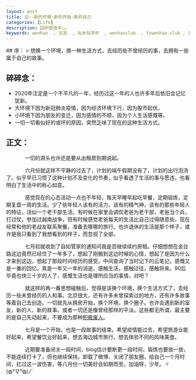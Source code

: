 ```yaml
---
layout: post
title: 记--新的环境-新的开始-新的自己
categories: [Life]
description: 回炉塑造中……
keywords: wenhao  , 文浩  , 似水似流年  , wenhaoclub  , fuwenhao.club , 文浩的博客
---
```

<link rel="stylesheet" href="https://cdn.jsdelivr.net/npm/aplayer@1.7.0/dist/APlayer.min.css">
<script src="https://cdn.jsdelivr.net/npm/aplayer@1.7.0/dist/APlayer.min.js"></script>
<script src="https://cdn.jsdelivr.net/npm/meting@1.1.0/dist/Meting.min.js"></script>
<div class="aplayer" data-id="1389090775" data-server="netease" data-type="song" data-mode="single" data-autoplay="true"></div>
## 序：
> 想换一个环境，换一种生活方式，去经历些不曾经历的事，去拥有一些属于自己的故事。

## 碎碎念：
- 2020年注定是一个不平凡的一年，经历过这一年的人也许多年后依旧会记忆犹新。
- 大环境下因为新冠肺炎疫情，因为经济环境下行，因为股市起伏。
- 小环境下因为朋友的变迁，因为感情的不顺，因为个人生活感慨等。
- 一切一切看似好的或坏的原因，突然乏味了现在的这种生活方式。


## 正文：

<script src="https://my.openwrite.cn/js/readmore.js" type="text/javascript"></script>
<script>
    const btw = new BTWPlugin();
    btw.init({
        id: 'container-1',
        blogId: '22645-1591856403112-769',
        name: '似水似流年',
        qrcode: 'https://s1.ax1x.com/2020/06/04/tBkyU1.jpg',
        keyword: '文浩',
    });
</script>

&#8195; &#8195; &nbsp; &nbsp; 一切的源头也许还是要从出租房到期说起。
	
&#8195; &#8195; &nbsp; &nbsp; 六月份就这样不平静的过去了，计划的端午假期没有了，计划的出行泡汤了。似乎早已习惯了这种计划不及变化的节奏，似乎看透了生活的事与愿违，也看明白了生活中的称心如意。
	
&#8195; &#8195; &nbsp; &nbsp; 感觉现在的心态活动一点也不年轻，每天早睡早起吃早餐，定期锻炼，定期复盘一周的生活。少了些年轻人该有的活力，该有的精气神，该有的那些年轻人的特征，活似一个老干部生活。有时候在家里会调侃老爸为老干部，老爸当个兵，打过仗，参加过越南战争，但有时候感觉老爸每天的生活比自己过得随意些，现在经常和他的老战友联系聚餐，准备去哪哪的旅行。也许退休的生活是那个样子，或许是我只看到了我想看到的样子，而忽视了全部。

&#8195; &#8195; &nbsp; &nbsp;  七月初就收到了自如管家的通知问我是否继续续约房租。仔细想想在金台路这边竟然已经住了一年多了，想起了刚搬到这边时候的心情，想起了是因为什么才来到这边，想起了那段时间经历的感受。中间查询了当时记下的云笔记，感慨又是一番的回忆。真是一年又一年的消逝，感触生活，感触过往，感触将来。90后毕竟也快三十岁的人了，感慨生活也是理所应当的事情，对吧？

&#8195; &#8195; &nbsp; &nbsp;  就这样的再一番思想碰触后，觉得是该换个环境，换个生活方式了，去经历一些未曾经历的人和事。北京很大，还有许多未曾探索过的地方，还有许多故事等着自己去创造。一切就先从换房开始，换个环境，换个圈子。也许会遇到新的室友，新的人，新的故事。或者一切还是像曾经那样的平淡。这些都无所谓，最主要的是自己先动起来，不要成为那种[积极废人](https://baike.baidu.com/item/%E7%A7%AF%E6%9E%81%E5%BA%9F%E4%BA%BA/22568299)。

&#8195; &#8195; &nbsp; &nbsp;  七月是一个开始，也是一段故事的结束。希望疫情能过去，希望旅游业能好起来，希望餐饮业好起来，想去海边城市旅行，想去体验不同的风味美食。

&#8195; &#8195; &nbsp; &nbsp;  近期要准备闭关一段时间，blog估计要断更一段时间，锻炼也要放一放，不能连续打卡了，但也继续保持。卸载了微博、关闭了朋友圈，给自己一个月时间，扛过这一波伤害，等八月份一切美好会如期而至。加油呀，少年。ヾ(◍°∇°◍)ﾉﾞ






